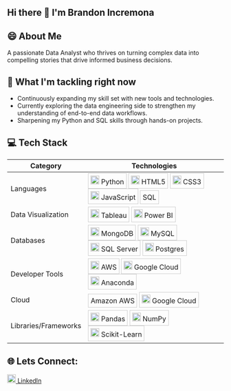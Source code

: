## Hi there 👋 I'm Brandon Incremona

## 😄 About Me
A passionate Data Analyst who thrives on turning complex data into compelling stories that drive informed business decisions. 

## 🌱 What I'm tackling right now
- Continuously expanding my skill set with new tools and technologies.
- Currently exploring the data engineering side to strengthen my understanding of end-to-end data workflows.
- Sharpening my Python and SQL skills through hands-on projects.

## 💻 Tech Stack
| Category               | Technologies                                                                                                                                                      |
|------------------------|-------------------------------------------------------------------------------------------------------------------------------------------------------------------|
| Languages              | <span style="border: 1px solid #ccc; padding: 5px; display: inline-block;"><img src="https://cdn.jsdelivr.net/gh/devicons/devicon/icons/python/python-original.svg" width="20" height="20" alt="Python"/> Python</span> <span style="border: 1px solid #ccc; padding: 5px; display: inline-block;"><img src="https://cdn.jsdelivr.net/gh/devicons/devicon/icons/html5/html5-original.svg" width="20" height="20" alt="HTML5"/> HTML5</span> <span style="border: 1px solid #ccc; padding: 5px; display: inline-block;"><img src="https://cdn.jsdelivr.net/gh/devicons/devicon/icons/css3/css3-original.svg" width="20" height="20" alt="CSS3"/> CSS3</span> <span style="border: 1px solid #ccc; padding: 5px; display: inline-block;"><img src="https://cdn.jsdelivr.net/gh/devicons/devicon/icons/javascript/javascript-original.svg" width="20" height="20" alt="JavaScript"/> JavaScript</span> <span style="border: 1px solid #ccc; padding: 5px; display: inline-block;">SQL</span> |
| Data Visualization      | <span style="border: 1px solid #ccc; padding: 5px; display: inline-block;"><img src="https://upload.wikimedia.org/wikipedia/en/4/4b/Tableau_Logo.png" width="20" height="20" alt="Tableau"/> Tableau</span> <span style="border: 1px solid #ccc; padding: 5px; display: inline-block;"><img src="https://upload.wikimedia.org/wikipedia/commons/c/c9/Power_bi_logo_black.svg" width="20" height="20" alt="Power BI"/> Power BI</span>  |
| Databases              | <span style="border: 1px solid #ccc; padding: 5px; display: inline-block;"><img src="https://cdn.jsdelivr.net/gh/devicons/devicon/icons/mongodb/mongodb-original.svg" width="20" height="20" alt="MongoDB"/> MongoDB</span> <span style="border: 1px solid #ccc; padding: 5px; display: inline-block;"><img src="https://cdn.jsdelivr.net/gh/devicons/devicon/icons/mysql/mysql-original.svg" width="20" height="20" alt="MySQL"/> MySQL</span> <span style="border: 1px solid #ccc; padding: 5px; display: inline-block;"><img src="https://www.svgrepo.com/show/303229/microsoft-sql-server-logo.svg" width="20" height="20" alt="SQL Server"/> SQL Server</span> <span style="border: 1px solid #ccc; padding: 5px; display: inline-block;"><img src="https://cdn.jsdelivr.net/gh/devicons/devicon/icons/postgresql/postgresql-original.svg" width="20" height="20" alt="Postgres"/> Postgres</span> |
| Developer Tools         | <span style="border: 1px solid #ccc; padding: 5px; display: inline-block;"><img src="https://cdn.jsdelivr.net/gh/devicons/devicon/icons/amazonwebservices/amazonwebservices-original.svg" width="20" height="20" alt="AWS"/> AWS</span> <span style="border: 1px solid #ccc; padding: 5px; display: inline-block;"><img src="https://cdn.jsdelivr.net/gh/devicons/devicon/icons/googlecloud/googlecloud-original.svg" width="20" height="20" alt="Google Cloud"/> Google Cloud</span> <span style="border: 1px solid #ccc; padding: 5px; display: inline-block;"><img src="https://cdn.jsdelivr.net/gh/devicons/devicon/icons/anaconda/anaconda-original.svg" width="20" height="20" alt="Anaconda"/> Anaconda</span> |
| Cloud                  | <span style="border: 1px solid #ccc; padding: 5px; display: inline-block;">Amazon AWS</span> <span style="border: 1px solid #ccc; padding: 5px; display: inline-block;"><img src="https://cdn.jsdelivr.net/gh/devicons/devicon/icons/googlecloud/googlecloud-original.svg" width="20" height="20" alt="Google Cloud"/> Google Cloud</span> |
| Libraries/Frameworks   | <span style="border: 1px solid #ccc; padding: 5px; display: inline-block;"><img src="https://cdn.jsdelivr.net/gh/devicons/devicon/icons/pandas/pandas-original.svg" width="20" height="20" alt="Pandas"/> Pandas</span> <span style="border: 1px solid #ccc; padding: 5px; display: inline-block;"><img src="https://cdn.jsdelivr.net/gh/devicons/devicon/icons/numpy/numpy-original.svg" width="20" height="20" alt="NumPy"/> NumPy</span> <span style="border: 1px solid #ccc; padding: 5px; display: inline-block;"><img src="https://upload.wikimedia.org/wikipedia/commons/0/05/Scikit_learn_logo_small.svg" width="20" height="20" alt="Scikit-Learn"/> Scikit-Learn</span> |


## 🌐 Lets Connect:

<a href="https://www.linkedin.com/in/brandon-incremona-26231126a/">
    <img src="https://cdn.jsdelivr.net/gh/devicons/devicon/icons/linkedin/linkedin-original.svg" width="20" height="20" alt="LinkedIn"/> LinkedIn
</a>

